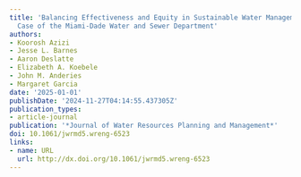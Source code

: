 ```yaml
---
title: 'Balancing Effectiveness and Equity in Sustainable Water Management Transitions:
  Case of the Miami-Dade Water and Sewer Department'
authors:
- Koorosh Azizi
- Jesse L. Barnes
- Aaron Deslatte
- Elizabeth A. Koebele
- John M. Anderies
- Margaret Garcia
date: '2025-01-01'
publishDate: '2024-11-27T04:14:55.437305Z'
publication_types:
- article-journal
publication: '*Journal of Water Resources Planning and Management*'
doi: 10.1061/jwrmd5.wreng-6523
links:
- name: URL
  url: http://dx.doi.org/10.1061/jwrmd5.wreng-6523
---
```

